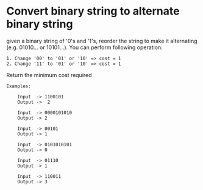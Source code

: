 # Convert binary string to alternate binary string

given a binary string of '0's and '1's, reorder the string to make it alternating (e.g. 01010... or 10101...). You can perform following operation:

    1. Change '00' to '01' or '10' => cost = 1
    2. Change '11' to '01' or '10' => cost = 1 

Return the minimum cost required

    Examples:

        Input  -> 1100101
        Output ->  2

        Input  -> 0000101010
        Output -> 2

        Input  -> 00101
        Output -> 1

        Input  -> 0101010101
        Output -> 0

        Input  -> 01110
        Output -> 1

        Input  -> 110011
        Output -> 3
